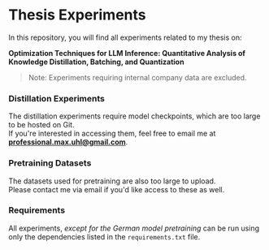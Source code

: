 # Thesis Experiments
In this repository, you will find all experiments related to my thesis on:

**Optimization Techniques for LLM Inference: Quantitative Analysis of Knowledge Distillation, Batching, and Quantization**

> Note: Experiments requiring internal company data are excluded.

### Distillation Experiments
The distillation experiments require model checkpoints, which are too large to be hosted on Git.  
If you're interested in accessing them, feel free to email me at **professional.max.uhl@gmail.com**.

### Pretraining Datasets
The datasets used for pretraining are also too large to upload.  
Please contact me via email if you'd like access to these as well.

### Requirements
All experiments, *except for the German model pretraining* can be run using only the dependencies listed in the `requirements.txt` file.

